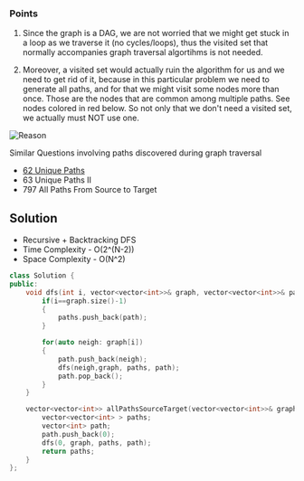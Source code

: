 ### Points

1. Since the graph is a DAG, we are not worried that we might get stuck in a loop as we traverse it (no cycles/loops), thus the visited set that normally accompanies graph traversal algortihms is not needed.

2. Moreover, a visited set would actually ruin the algorithm for us and we need to get rid of it, because in this particular problem we need to generate all paths, and for that we might visit some nodes more than once. Those are the nodes that are common among multiple paths. See nodes colored in red below. So not only that we don't need a visited set, we actually must NOT use one.

![Reason](https://assets.leetcode.com/users/images/a31b192f-059c-4ee9-ba8c-9c6b6cb68fc7_1608845293.6656182.png)

Similar Questions involving paths discovered during graph traversal

- [62 Unique Paths](../DP/62.uniquePaths.md)
- 63 Unique Paths II
- 797 All Paths From Source to Target

Solution
--------

- Recursive + Backtracking DFS
- Time Complexity - O(2^(N-2))
- Space Complexity - O(N^2)
```cpp
class Solution {
public:
    void dfs(int i, vector<vector<int>>& graph, vector<vector<int>>& paths, vector<int>& path) {
        if(i==graph.size()-1)
        {
            paths.push_back(path);
        }

        for(auto neigh: graph[i])
        {
            path.push_back(neigh);
            dfs(neigh,graph, paths, path);
            path.pop_back();
        }
    }

    vector<vector<int>> allPathsSourceTarget(vector<vector<int>>& graph) {
        vector<vector<int> > paths;
        vector<int> path;
        path.push_back(0);
        dfs(0, graph, paths, path);
        return paths;
    }
};
```


